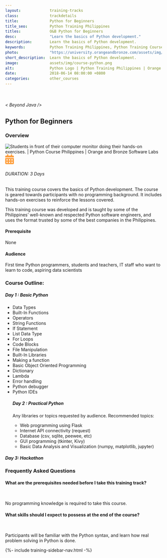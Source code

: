 ```yaml
---
layout:             training-tracks
class:              trackdetails
title:              Python for Beginners
title_seo:          Python Training Philippines
titles:             O&B Python for Beginners
desc:               "Learn the basics of Python development."
description:        Learn the basics of Python development. 
keywords:           Python Training Philippines, Python Training Course Philippines, Python Programming Course Philippines, Python Training Course in Manila
photo:              "https://university.orangeandbronze.com/assets/img/PythonForBeginners-FBLinkPostPhoto.png"
short_description:  Learn the basics of Python development. 
image:              assets/img/course-python.png
alt:                Python Logo | Python Training Philippines | Orange and Bronze Software Labs
date:               2018-06-14 08:00:00 +0800
categories:         other_courses
---
```

<div class="section-content">
    <div class="container-fluid auto-1110">
        <div class="row">
            <div class="col">
                <div class="panel-content">
                    <div class="title-section">
                        <img src="{{ "assets/img/title-software.png" | relative_url }}" alt="">
                        <div class="title">
                            <h6>
                                < Beyond Java />
                            </h6>
                            <h2>Python for Beginners</h2>
                        </div>
                    </div>
                    <div class="row" data-sticky-container>
                        <div class="track-panel">
                            <div class="track-content">
                                <section id="overview">
                                    <h3>Overview</h3>
                                    <img class="mb30 img-fluid" src="{{ "assets/img/PythonForBeginners-cover.png" | relative_url }}" alt="Students in front of their computer monitor doing their hands-on exercises. | Python Course Philippines | Orange and Bronze Software Labs">
                                    <div class="track-details">
                                        <div class="details mr40">
                                            <img src="/assets/img/ico-calendar.svg" alt="">
                                            <h6>DURATION: 3 Days</h6>
                                        </div>
                                    </div>
                                    <p>
                                        This training course covers the basics of Python development. The course is geared towards participants with no programming background. It includes hands-on exercises to reinforce the lessons covered.
                                    </p>
                                    <p>
                                        This training course was developed and is taught by some of the Philippines’ well-known and respected Python software engineers, and uses the format trusted by some of the best companies in the Philippines.
                                    </p>
                                    <h4>
                                        Prerequisite
                                    </h4>
                                    <p>
                                        None
                                    </p>
                                     <h4>
                                        Audience
                                    </h4>
                                    <p>
                                        First time Python programmers, students and teachers, IT staff who want to learn to code, aspiring data scientists
                                    </p>
                                </section>
                                <section id="topic-outline">
                                    <h3>
                                        Course Outline:
                                    </h3>
                                    <h5 class="course-title">Day 1 : Basic Python</h5>
                                    <ul class="course-outline">
                                        <li>Data Types</li>
                                        <li>Built-In Functions</li>
                                        <li>Operators</li>
                                        <li>String Functions</li>
                                        <li>If Statement</li>
                                        <li>List Data Type</li>
                                        <li>For Loops</li>
                                        <li>Code Blocks</li>
                                        <li>File Manipulation</li>
                                        <li>Built-In Libraries</li>
                                        <li>Making a function</li>
                                        <li>Basic Object Oriented Programming</li>
                                        <li>Dictionary</li>
                                        <li>Lambda</li>
                                        <li>Error handling</li>
                                        <li>Python debugger</li>
                                        <li>Python IDEs</li>
                                        <h5 class="course-title">Day 2 : Practical Python</h5>
                                        <p>Any libraries or topics requested by audience. Recommended topics:</p>
                                        <ul class="course-outline">
                                            <li>Web programming using Flask</li>
                                            <li>Internet API connectivity (request)</li>
                                            <li>Database (csv, sqlite, peewee, etc)</li>
                                            <li>GUI programming (tkinter, Kivy)</li>
                                            <li>Basic Data Analysis and Visualization (numpy, matplotlib, jupyter)</li>
                                        </ul>
                                    </ul>
                                    <h5 class="course-title">Day 3: Hackathon</h5>
                                </section>
                                <section id="faq">
                                    <h3>Frequently Asked Questions</h3>
                                    <div class="faq-list" id="accordion">
                                        <a class="faq-card">
                                            <div class="faq-header collapsed" id="heading-1" data-toggle="collapse" data-target="#collapse-1" aria-expanded="true" aria-controls="collapse-1">
                                                <h4 class="title">
                                                    What are the prerequisites needed before I take this training track?
                                                </h4>
                                                <img src="{{ "assets/img/ico-chevron-down.svg" | relative_url }}" alt="" class="ico">
                                            </div>
                                            <div id="collapse-1" class="collapse faq-body" aria-labelledby="heading-1" data-parent="#accordion">
                                                <div class="content">
                                                    <p>
                                                       No programming knowledge is required to take this course.
                                                    </p>
                                                </div>
                                            </div>
                                        </a>
                                        <a class="faq-card">
                                            <div class="faq-header collapsed" id="heading-2" data-toggle="collapse" aria-expanded="false" data-target="#collapse-2" aria-controls="collapse-2">
                                                <h4 class="title">
                                                    What skills should I expect to possess at the end of the course?
                                                </h4>
                                                <img src="{{ "assets/img/ico-chevron-down.svg" | relative_url }}" alt="" class="ico">
                                            </div>
                                            <div id="collapse-2" class="collapse faq-body" aria-labelledby="heading-2" data-parent="#accordion">
                                                <div class="content">
                                                    <p>
                                                        Participants will be familiar with the Python syntax, and learn how real problem solving in Python is done.
                                                    </p>
                                                </div>
                                            </div>
                                        </a>
                                    </div>
                                </section>
                            </div>
                            {%- include training-sidebar-nav.html -%}
                        </div>
                    </div>
                </div>
            </div>
        </div>
    </div>
</div>